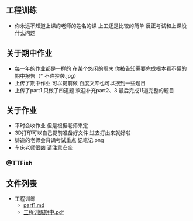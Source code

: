 ## 工程训练
- 你永远不知道上课的老师的姓名的课 上工还是比较的简单 反正考试和上课没什么问题
## 关于期中作业
- 每一年的作业都是一样的 在某个悠闲的周末 你被告知需要完成根本看不懂的期中报告（* 不许抄袭.jpg）
- 上传了期中作业 可以提前做 百度文库也可以搜到一些题目 
- 上传了part1 只做了四道题 欢迎补充part2、3 最后完成11道完整的题目
## 关于作业 
- 平时会收作业 但是根据老师来定 
- 3D打印可以自己提前准备好文件 过去打出来就好啦
- 铸造的老师会背诵考试重点 记笔记.png
- 车床老师很凶 请注意安全 

### @TTFish

## 文件列表

- 工程训练
    - [part1.md](https://github.com/QSCTech/zju-icicles/blob/master/工程训练/part1.md)
    - [工程训练期中.pdf](https://github.com/QSCTech/zju-icicles/raw/master/工程训练/工程训练期中.pdf)
